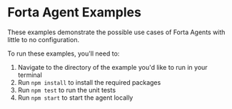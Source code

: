 # Forta Agent Examples

These examples demonstrate the possible use cases of Forta Agents with little to no configuration.

To run these examples, you'll need to:

1. Navigate to the directory of the example you'd like to run in your terminal
2. Run `npm install` to install the required packages
3. Run `npm test` to run the unit tests
4. Run `npm start` to start the agent locally
